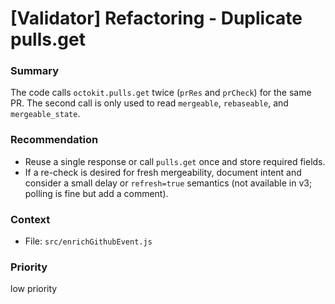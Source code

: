 # [Validator] Refactoring - Duplicate pulls.get

### Summary
The code calls `octokit.pulls.get` twice (`prRes` and `prCheck`) for the same PR. The second call is only used to read `mergeable`, `rebaseable`, and `mergeable_state`.

### Recommendation
- Reuse a single response or call `pulls.get` once and store required fields.
- If a re-check is desired for fresh mergeability, document intent and consider a small delay or `refresh=true` semantics (not available in v3; polling is fine but add a comment).

### Context
- File: `src/enrichGithubEvent.js`

### Priority
low priority
